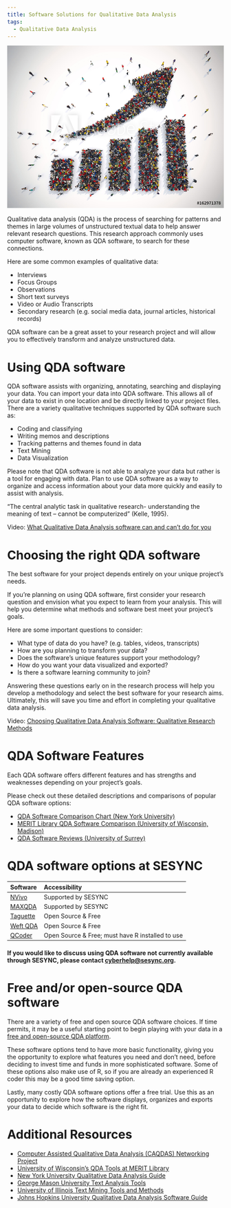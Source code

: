 ```yaml
---
title: Software Solutions for Qualitative Data Analysis 
tags:
  - Qualitative Data Analysis 
---
```


![Organizing Data](/assets/images/Qual_Stock.jpeg)

Qualitative data analysis (QDA) is the process of searching for patterns and themes in large volumes of unstructured textual data to help answer relevant research questions. This research approach commonly uses computer software, known as QDA software, to search for these connections.

Here are some common examples of qualitative data: 
* Interviews 
* Focus Groups
* Observations 
* Short text surveys
* Video or Audio Transcripts 
* Secondary research (e.g. social media data, journal articles, historical records)

QDA software can be a great asset to your research project and will allow you to effectively transform and analyze unstructured data. 

# Using QDA software

QDA software assists with organizing, annotating, searching and displaying your data.  You can import your data into QDA software. This allows all of your data to exist in one location and be directly linked to your project files. There are a variety qualitative techniques supported by QDA software such as: 

* Coding and classifying
* Writing memos and descriptions
* Tracking patterns and themes found in data
* Text Mining 
* Data Visualization 

Please note that QDA software is not able to analyze your data but rather is a tool for engaging with data. Plan to use QDA software as a way to organize and access information about your data more quickly and easily to assist with analysis. 

 “The central analytic task in qualitative research- understanding the meaning of text – cannot be computerized” (Kelle, 1995).

Video: [What Qualitative Data Analysis software can and can’t do for you](https://www.youtube.com/watch?v=tLKfaCiHVic&feature=emb_title)

# Choosing the right QDA software

The best software for your project depends entirely on your unique project’s needs. 

If you’re planning on using QDA software, first consider your research question and envision what you expect to learn from your analysis. This will help you determine what methods and software best meet your project’s goals. 

Here are some important questions to consider: 
* What type of data do you have? (e.g. tables, videos, transcripts)
* How are you planning to transform your data?
* Does the software’s unique features support your methodology? 
* How do you want your data visualized and exported? 
* Is there a software learning community to join? 

Answering these questions early on in the research process will help you develop a methodology and select the best software for your research aims. Ultimately, this will save you time and effort in completing your qualitative data analysis.

Video: [Choosing Qualitative Data Analysis Software: Qualitative Research Methods](https://www.youtube.com/watch?v=dYaAtuERpDI&feature=emb_title)

# QDA Software Features 

Each QDA software offers different features and has strengths and weaknesses depending on your project’s goals.  

Please check out these detailed descriptions and comparisons of popular QDA software options: 

- [QDA Software Comparison Chart (New York University)](https://guides.nyu.edu/QDA/comparison)
- [MERIT Library QDA Software Comparison (University of Wisconsin, Madison)](https://web.education.wisc.edu/qdatools/wp-content/uploads/sites/40/2014/12/Software-Comparison.pdf)
- [QDA Software Reviews (University of Surrey)](https://www.surrey.ac.uk/computer-assisted-qualitative-data-analysis/resources/choosing-appropriate-caqdas-package)

# QDA software options at SESYNC

| Software   | Accessibility | 
| :--------- | :------------ | 
| [NVivo](https://www.qsrinternational.com/nvivo-qualitative-data-analysis-software/home) |Supported by SESYNC | 
| [MAXQDA](https://www.maxqda.com/) | Supported by SESYNC |
| [Taguette](https://www.taguette.org/) | Open Source & Free |
| [Weft QDA](http://www.pressure.to/qda/) | Open Source & Free |
| [QCoder](https://docs.ropensci.org/qcoder/) | Open Source & Free; must have R installed to use |

#### If you would like to discuss using QDA software not currently available through SESYNC, please contact [cyberhelp@sesync.org](mailto:cyberhelp@sesync.org).

# Free and/or open-source QDA software

There are a variety of free and open source QDA software choices.  If time permits, it may be a useful starting point to begin playing with your data in a [free and open-source QDA platform](https://guides.library.illinois.edu/c.php?g=348074&p=2346107). 

These software options tend to have more basic functionality, giving you the opportunity to explore what features you need and don’t need, before deciding to invest time and funds in more sophisticated software.  Some of these options also make use of R, so if you are already an experienced R coder this may be a good time saving option.

Lastly, many costly QDA software options offer a free trial. Use this as an opportunity to explore how the software displays, organizes and exports your data to decide which software is the right fit.

# Additional Resources 
- [Computer Assisted Qualitative Data Analysis (CAQDAS) Networking Project](https://www.surrey.ac.uk/computer-assisted-qualitative-data-analysis)
- [University of Wisconsin’s QDA Tools at MERIT Library](https://web.education.wisc.edu/qdatools/) 
- [New York University Qualitative Data Analysis Guide](https://guides.nyu.edu/QDA/qual)
- [George Mason University Text Analysis Tools](https://infoguides.gmu.edu/textanalysistools/home)
- [University of Illinois Text Mining Tools and Methods](https://guides.library.illinois.edu/c.php?g=405110&p=2757860)
- [Johns Hopkins University Qualitative Data Analysis Software Guide](https://guides.library.jhu.edu/c.php?g=941489)
